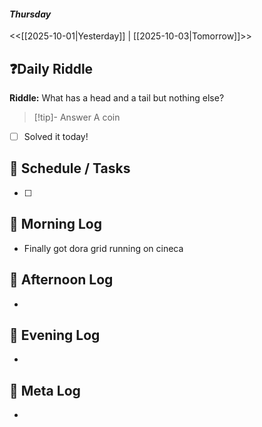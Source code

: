 #### *Thursday*
<<[[2025-10-01|Yesterday]] | [[2025-10-03|Tomorrow]]>>
## ❓Daily Riddle
**Riddle:** What has a head and a tail but nothing else?
> [!tip]- Answer
> A coin

- [ ] Solved it today!
## 📅 Schedule / Tasks
- [ ] 

## 🐓 Morning Log
- Finally got dora grid running on cineca

## 🌿 Afternoon Log
- 

## 🌙 Evening Log
- 

## 🧠 Meta Log
- 